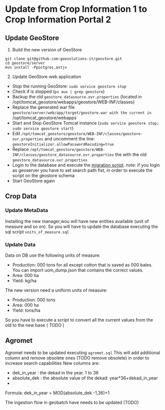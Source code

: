# Update from Crop Information 1 to Crop Information Portal 2


## Update GeoStore


1. Build the new version of GeoStore
```
git clone git@github.com:geosolutions-it/geostore.git
cd geostore/server
mvn install -Ppostgres,extjs
```

2. Update GeoStore web application

* Stop the running GeoStore: `sudo service geostore stop`
* Check if is stopped (`ps aux | grep geostore`)
* Backup the old `geostore_datasource.ovr.properties` (located in /opt/tomcat_geostore/webapps/geostore/WEB-INF/classes)
* Replace the generated war file `geostore/server/web/app/target/geostore.war with the current in `/opt/tomcat_geostore/webapps`
* Start and Stop GeoStore Tomcat instance (`sudo service geostore stop; sudo service geostore start`)
* Edit  `/opt/tomcat_geostore/geostore/WEB-INF/classes/geostore-ovr.properties` and uncomment the line: `geostoreInitializer.allowPasswordRecoding=true`
* Replace `/opt/tomcat_geostore/geostore/WEB-INF/classes/geostore_datasource.ovr.properties` the with the old `geostore_datasource.ovr.properties`
* Login to the database and execute the [migration script](https://github.com/geosolutions-it/geostore/blob/master/doc/sql/migration/postgresql/postgresql-migration-from-v1.1.1-to-1.2.sql).
  *note*: if you login as geoserver you have to set search path fist, in order
  to execute the script on the geostore schema
* Start GeoStore again


## Crop Data


### Update MetaData

Installing the new manager,wou will have new entities available 
(unit of measure and so on).
So you will have to update the database executing the sql script `units_of_measure.sql`

### Update Data

Data on DB use the following units of measure: 
* Production: 000 tons for all except cotton that is saved as 000 bales. You can import uom_dump.json that contains the correct values.
* Area: 000 ha
* Yield: kg/ha 

The new version need a uniform units of measure:
* Production: 000 tons 
* Area: 000 ha 
* Yield: tons/ha 

So you have to execute a script to convert all the current values from the old 
to the new base ( *TODO* )

## Agromet

Agromet needs to be updated executing `agromet.sql`
This will add additional column and remove obsolete ones (TODO remove obsolete) in order to increase search capabilities 
New columns are:
* dek_in_year : the dekad in the year. 1 to 36
* absolute_dek : the absolute value of the dekad: year*36+dekad_in_year
* 
Formula: dek_in_year = MOD(absolute_dek -1,36)+1

The ingestion flow in geobatch have needs to be updated (TODO)

